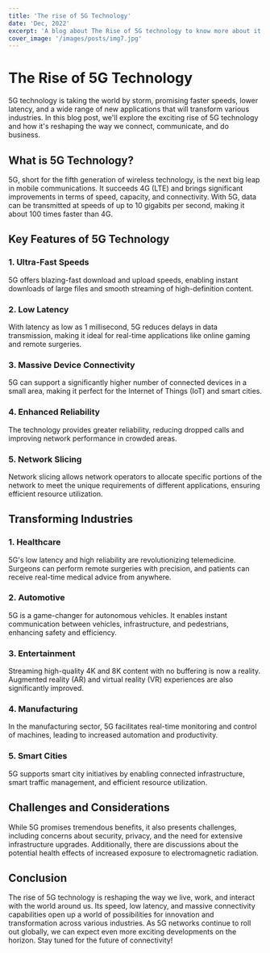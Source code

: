 ```yaml
---
title: 'The rise of 5G Technology'
date: 'Dec, 2022'
excerpt: 'A blog about The Rise of 5G technology to know more about it clearly'
cover_image: '/images/posts/img7.jpg'
---
```



# The Rise of 5G Technology



5G technology is taking the world by storm, promising faster speeds, lower latency, and a wide range of new applications that will transform various industries. In this blog post, we'll explore the exciting rise of 5G technology and how it's reshaping the way we connect, communicate, and do business.

## What is 5G Technology?

5G, short for the fifth generation of wireless technology, is the next big leap in mobile communications. It succeeds 4G (LTE) and brings significant improvements in terms of speed, capacity, and connectivity. With 5G, data can be transmitted at speeds of up to 10 gigabits per second, making it about 100 times faster than 4G.

## Key Features of 5G Technology


### 1. **Ultra-Fast Speeds**

5G offers blazing-fast download and upload speeds, enabling instant downloads of large files and smooth streaming of high-definition content.
   
### 2. **Low Latency**

With latency as low as 1 millisecond, 5G reduces delays in data transmission, making it ideal for real-time applications like online gaming and remote surgeries.
   
### 3. **Massive Device Connectivity**

5G can support a significantly higher number of connected devices in a small area, making it perfect for the Internet of Things (IoT) and smart cities.
   
### 4. **Enhanced Reliability**

The technology provides greater reliability, reducing dropped calls and improving network performance in crowded areas.
   
### 5. **Network Slicing**

Network slicing allows network operators to allocate specific portions of the network to meet the unique requirements of different applications, ensuring efficient resource utilization.

## Transforming Industries

### **1. Healthcare**

5G's low latency and high reliability are revolutionizing telemedicine. Surgeons can perform remote surgeries with precision, and patients can receive real-time medical advice from anywhere.

### **2. Automotive**

5G is a game-changer for autonomous vehicles. It enables instant communication between vehicles, infrastructure, and pedestrians, enhancing safety and efficiency.

### **3. Entertainment**

Streaming high-quality 4K and 8K content with no buffering is now a reality. Augmented reality (AR) and virtual reality (VR) experiences are also significantly improved.

### **4. Manufacturing**

In the manufacturing sector, 5G facilitates real-time monitoring and control of machines, leading to increased automation and productivity.

### **5. Smart Cities**

5G supports smart city initiatives by enabling connected infrastructure, smart traffic management, and efficient resource utilization.

## Challenges and Considerations

While 5G promises tremendous benefits, it also presents challenges, including concerns about security, privacy, and the need for extensive infrastructure upgrades. Additionally, there are discussions about the potential health effects of increased exposure to electromagnetic radiation.

## Conclusion

The rise of 5G technology is reshaping the way we live, work, and interact with the world around us. Its speed, low latency, and massive connectivity capabilities open up a world of possibilities for innovation and transformation across various industries. As 5G networks continue to roll out globally, we can expect even more exciting developments on the horizon. Stay tuned for the future of connectivity!